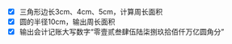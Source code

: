 <!--
 * @Author: PlanC
 * @Date: 2020-09-03 16:40:33
 * @LastEditTime: 2020-09-03 18:08:12
 * @FilePath: \Practical-Training-Neusoft-Tianjing\9.3\homework.md
-->

- [x] 三角形边长3cm、4cm、5cm，计算周长面积
- [x] 圆的半径10cm，输出周长面积
- [x] 输出会计记账大写数字“零壹贰叁肆伍陆柒捌玖拾佰仟万亿圆角分”
